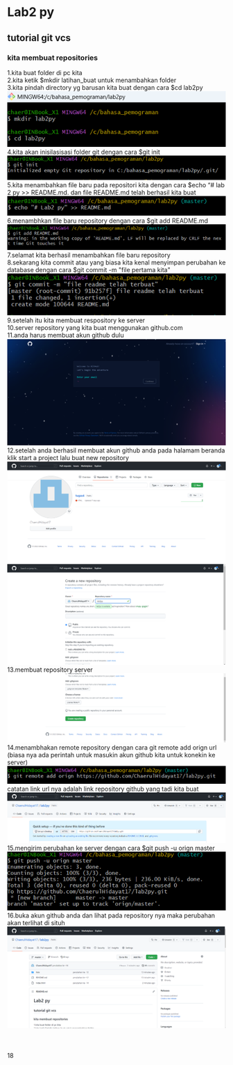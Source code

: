 # Lab2 py

## tutorial git vcs

### kita membuat repositories

1.kita buat folder di pc kita<br>
2.kita ketik $mkdir latihan_buat untuk menambahkan folder<br>
3.kita pindah directory yg barusan kita buat dengan cara $cd lab2py <br>
![gambar 1](foto/9.png) <br>
4.kita akan inisilasisasi folder git dengan cara $git init <br>
![gambar2](foto/10.png)<br>
5.kita menambahkan file baru pada repositori kita dengan cara $echo “# lab 2 py >> README.md. dan file README.md telah berhasil kita buat <br>
![gambar3](foto/12.png) <br>
6.menambhkan file baru repository dengan cara $git add README.md <br>
![gambar4](foto/11.png) <br>
7.selamat kita berhasil menambahkan file baru repository <br>
8.sekarang kita commit atau yang biasa kita kenal menyimpan perubahan ke database dengan cara $git commit -m "file pertama kita" <br>
![gambar5](foto/13.png) <br>
9.setelah itu kita membuat respository ke server <br>
10.server repository yang kita buat menggunakan github.com <br>
11.anda harus membuat akun github dulu <br>
![gambar6](foto/ss11.png) <br>
12.setelah anda berhasil membuat akun github anda pada halamam beranda klik start a project lalu buat new repository
![gambar7](foto/1.png)<br> ![gambar7](foto/2.png)
13.membuat repository server <br>
![gambar8](foto/3.png) <br>
14.menambhakan remote repository dengan cara git remote add orign url <br>
(biasa nya ada perintah untuk masukin akun github kita untuk konekin ke server) <br>
![gambar9](foto/15.png) <br>
catatan link url nya adalah link repository github yang tadi kita buat <br>
![gambar10](foto/4.png) <br>
15.mengirim perubahan ke server dengan cara $git push -u orign master <br>
![gambar11](foto/16.png) <br>
16.buka akun github anda dan lihat pada repository nya maka perubahan akan terlihat di situh <br>
![gambar12](foto/18.png) <br>
<br> <br> <br>18
